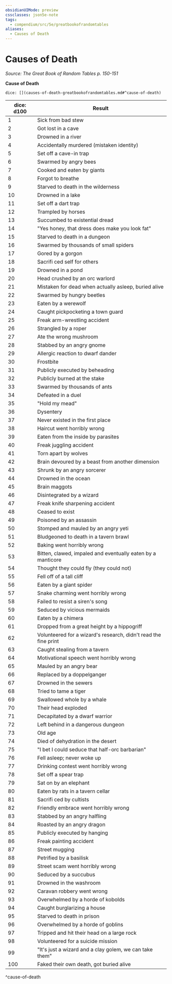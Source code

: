 ```yaml
---
obsidianUIMode: preview
cssclasses: json5e-note
tags:
  - compendium/src/5e/greatbookofrandomtables
aliases:
  - Causes of Death
---
```

# Causes of Death
*Source: The Great Book of Random Tables p. 150-151* 

**Cause of Death**

`dice: [](causes-of-death-greatbookofrandomtables.md#^cause-of-death)`

| dice: d100 | Result |
|------------|--------|
| 1 | Sick from bad stew |
| 2 | Got lost in a cave |
| 3 | Drowned in a river |
| 4 | Accidentally murdered (mistaken identity) |
| 5 | Set off a cave-in trap |
| 6 | Swarmed by angry bees |
| 7 | Cooked and eaten by giants |
| 8 | Forgot to breathe |
| 9 | Starved to death in the wilderness |
| 10 | Drowned in a lake |
| 11 | Set off a dart trap |
| 12 | Trampled by horses |
| 13 | Succumbed to existential dread |
| 14 | "Yes honey, that dress does make you look fat" |
| 15 | Starved to death in a dungeon |
| 16 | Swarmed by thousands of small spiders |
| 17 | Gored by a gorgon |
| 18 | Sacrifi ced self for others |
| 19 | Drowned in a pond |
| 20 | Head crushed by an orc warlord |
| 21 | Mistaken for dead when actually asleep, buried alive |
| 22 | Swarmed by hungry beetles |
| 23 | Eaten by a werewolf |
| 24 | Caught pickpocketing a town guard |
| 25 | Freak arm-wrestling accident |
| 26 | Strangled by a roper |
| 27 | Ate the wrong mushroom |
| 28 | Stabbed by an angry gnome |
| 29 | Allergic reaction to dwarf dander |
| 30 | Frostbite |
| 31 | Publicly executed by beheading |
| 32 | Publicly burned at the stake |
| 33 | Swarmed by thousands of ants |
| 34 | Defeated in a duel |
| 35 | "Hold my mead" |
| 36 | Dysentery |
| 37 | Never existed in the first place |
| 38 | Haircut went horribly wrong |
| 39 | Eaten from the inside by parasites |
| 40 | Freak juggling accident |
| 41 | Torn apart by wolves |
| 42 | Brain devoured by a beast from another dimension |
| 43 | Shrunk by an angry sorcerer |
| 44 | Drowned in the ocean |
| 45 | Brain maggots |
| 46 | Disintegrated by a wizard |
| 47 | Freak knife sharpening accident |
| 48 | Ceased to exist |
| 49 | Poisoned by an assassin |
| 50 | Stomped and mauled by an angry yeti |
| 51 | Bludgeoned to death in a tavern brawl |
| 52 | Baking went horribly wrong |
| 53 | Bitten, clawed, impaled and eventually eaten by a manticore |
| 54 | Thought they could fly (they could not) |
| 55 | Fell off of a tall cliff |
| 56 | Eaten by a giant spider |
| 57 | Snake charming went horribly wrong |
| 58 | Failed to resist a siren's song |
| 59 | Seduced by vicious mermaids |
| 60 | Eaten by a chimera |
| 61 | Dropped from a great height by a hippogriff |
| 62 | Volunteered for a wizard's research, didn't read the fine print |
| 63 | Caught stealing from a tavern |
| 64 | Motivational speech went horribly wrong |
| 65 | Mauled by an angry bear |
| 66 | Replaced by a doppelganger |
| 67 | Drowned in the sewers |
| 68 | Tried to tame a tiger |
| 69 | Swallowed whole by a whale |
| 70 | Their head exploded |
| 71 | Decapitated by a dwarf warrior |
| 72 | Left behind in a dangerous dungeon |
| 73 | Old age |
| 74 | Died of dehydration in the desert |
| 75 | "I bet I could seduce that half-orc barbarian" |
| 76 | Fell asleep; never woke up |
| 77 | Drinking contest went horribly wrong |
| 78 | Set off a spear trap |
| 79 | Sat on by an elephant |
| 80 | Eaten by rats in a tavern cellar |
| 81 | Sacrifi ced by cultists |
| 82 | Friendly embrace went horribly wrong |
| 83 | Stabbed by an angry halfling |
| 84 | Roasted by an angry dragon |
| 85 | Publicly executed by hanging |
| 86 | Freak painting accident |
| 87 | Street mugging |
| 88 | Petrified by a basilisk |
| 89 | Street scam went horribly wrong |
| 90 | Seduced by a succubus |
| 91 | Drowned in the washroom |
| 92 | Caravan robbery went wrong |
| 93 | Overwhelmed by a horde of kobolds |
| 94 | Caught burglarizing a house |
| 95 | Starved to death in prison |
| 96 | Overwhelmed by a horde of goblins |
| 97 | Tripped and hit their head on a large rock |
| 98 | Volunteered for a suicide mission |
| 99 | "It's just a wizard and a clay golem, we can take them" |
| 100 | Faked their own death, got buried alive |
^cause-of-death